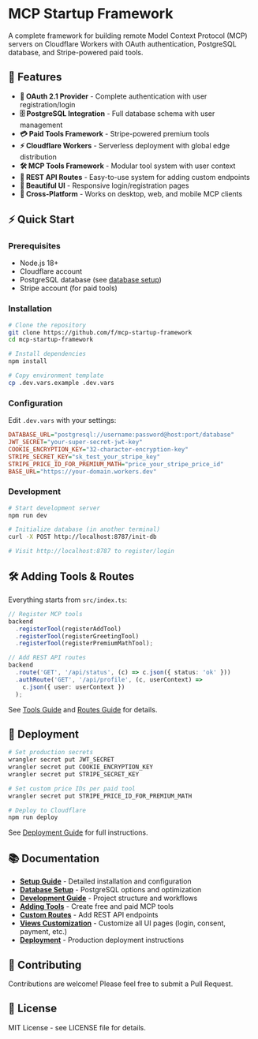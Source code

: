 # MCP Startup Framework

A complete framework for building remote Model Context Protocol (MCP) servers on Cloudflare Workers with OAuth authentication, PostgreSQL database, and Stripe-powered paid tools.

## 🚀 Features

- **🔐 OAuth 2.1 Provider** - Complete authentication with user registration/login
- **🗄️ PostgreSQL Integration** - Full database schema with user management
- **💳 Paid Tools Framework** - Stripe-powered premium tools
- **⚡ Cloudflare Workers** - Serverless deployment with global edge distribution
- **🛠️ MCP Tools Framework** - Modular tool system with user context
- **🔌 REST API Routes** - Easy-to-use system for adding custom endpoints
- **🎨 Beautiful UI** - Responsive login/registration pages
- **📱 Cross-Platform** - Works on desktop, web, and mobile MCP clients

## ⚡ Quick Start

### Prerequisites

- Node.js 18+
- Cloudflare account
- PostgreSQL database (see [database setup](docs/database.md))
- Stripe account (for paid tools)

### Installation

```bash
# Clone the repository
git clone https://github.com/f/mcp-startup-framework
cd mcp-startup-framework

# Install dependencies
npm install

# Copy environment template
cp .dev.vars.example .dev.vars
```

### Configuration

Edit `.dev.vars` with your settings:

```ini
DATABASE_URL="postgresql://username:password@host:port/database"
JWT_SECRET="your-super-secret-jwt-key"
COOKIE_ENCRYPTION_KEY="32-character-encryption-key"
STRIPE_SECRET_KEY="sk_test_your_stripe_key"
STRIPE_PRICE_ID_FOR_PREMIUM_MATH="price_your_stripe_price_id"
BASE_URL="https://your-domain.workers.dev"
```

### Development

```bash
# Start development server
npm run dev

# Initialize database (in another terminal)
curl -X POST http://localhost:8787/init-db

# Visit http://localhost:8787 to register/login
```

## 🛠️ Adding Tools & Routes

Everything starts from `src/index.ts`:

```typescript
// Register MCP tools
backend
  .registerTool(registerAddTool)
  .registerTool(registerGreetingTool)
  .registerTool(registerPremiumMathTool);

// Add REST API routes
backend
  .route('GET', '/api/status', (c) => c.json({ status: 'ok' }))
  .authRoute('GET', '/api/profile', (c, userContext) => 
    c.json({ user: userContext })
  );
```

See [Tools Guide](docs/tools.md) and [Routes Guide](docs/custom-routes.md) for details.

## 🚀 Deployment

```bash
# Set production secrets
wrangler secret put JWT_SECRET
wrangler secret put COOKIE_ENCRYPTION_KEY
wrangler secret put STRIPE_SECRET_KEY

# Set custom price IDs per paid tool
wrangler secret put STRIPE_PRICE_ID_FOR_PREMIUM_MATH

# Deploy to Cloudflare
npm run deploy
```

See [Deployment Guide](docs/deployment.md) for full instructions.

## 📚 Documentation

- [**Setup Guide**](docs/setup.md) - Detailed installation and configuration
- [**Database Setup**](docs/database.md) - PostgreSQL options and optimization
- [**Development Guide**](docs/development.md) - Project structure and workflows
- [**Adding Tools**](docs/tools.md) - Create free and paid MCP tools
- [**Custom Routes**](docs/custom-routes.md) - Add REST API endpoints
- [**Views Customization**](docs/views.md) - Customize all UI pages (login, consent, payment, etc.)
- [**Deployment**](docs/deployment.md) - Production deployment instructions

## 🤝 Contributing

Contributions are welcome! Please feel free to submit a Pull Request.

## 📄 License

MIT License - see LICENSE file for details.
